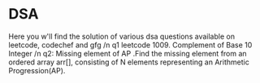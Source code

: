 # DSA
Here you w'll find the solution of various dsa questions available on leetcode, codechef and gfg  /n
q1  leetcode 1009. Complement of Base 10 Integer /n
q2: Missing element of AP .Find the missing element from an ordered array arr[], consisting of N elements representing an Arithmetic Progression(AP).


